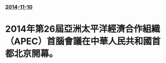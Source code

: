 ### [2014-11-10](/news/2014/11/10/index.md)

##### 
#  2014年第26屆亞洲太平洋經濟合作組織（APEC）首腦會議在中華人民共和國首都北京開幕。



